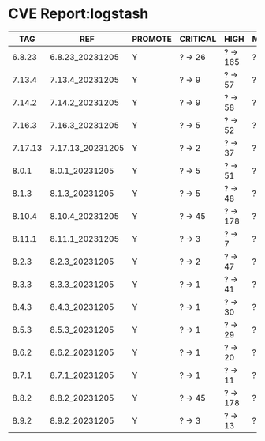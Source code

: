 # CVE Report:logstash
|   TAG   |       REF        | PROMOTE | CRITICAL |   HIGH   | MEDIUM  |   LOW   | UNKNOWN |
|---------|------------------|---------|----------|----------|---------|---------|---------|
| 6.8.23  | 6.8.23_20231205  | Y       | ? -> 26  | ? -> 165 | ? -> 47 | ? -> 3  | ? -> 0  |
| 7.13.4  | 7.13.4_20231205  | Y       | ? -> 9   | ? -> 57  | ? -> 39 | ? -> 4  | ? -> 0  |
| 7.14.2  | 7.14.2_20231205  | Y       | ? -> 9   | ? -> 58  | ? -> 44 | ? -> 4  | ? -> 0  |
| 7.16.3  | 7.16.3_20231205  | Y       | ? -> 5   | ? -> 52  | ? -> 40 | ? -> 2  | ? -> 0  |
| 7.17.13 | 7.17.13_20231205 | Y       | ? -> 2   | ? -> 37  | ? -> 32 | ? -> 23 | ? -> 0  |
| 8.0.1   | 8.0.1_20231205   | Y       | ? -> 5   | ? -> 51  | ? -> 44 | ? -> 23 | ? -> 0  |
| 8.1.3   | 8.1.3_20231205   | Y       | ? -> 5   | ? -> 48  | ? -> 39 | ? -> 23 | ? -> 0  |
| 8.10.4  | 8.10.4_20231205  | Y       | ? -> 45  | ? -> 178 | ? -> 53 | ? -> 7  | ? -> 0  |
| 8.11.1  | 8.11.1_20231205  | Y       | ? -> 3   | ? -> 7   | ? -> 20 | ? -> 22 | ? -> 0  |
| 8.2.3   | 8.2.3_20231205   | Y       | ? -> 2   | ? -> 47  | ? -> 39 | ? -> 23 | ? -> 0  |
| 8.3.3   | 8.3.3_20231205   | Y       | ? -> 1   | ? -> 41  | ? -> 37 | ? -> 23 | ? -> 0  |
| 8.4.3   | 8.4.3_20231205   | Y       | ? -> 1   | ? -> 30  | ? -> 32 | ? -> 23 | ? -> 0  |
| 8.5.3   | 8.5.3_20231205   | Y       | ? -> 1   | ? -> 29  | ? -> 28 | ? -> 23 | ? -> 0  |
| 8.6.2   | 8.6.2_20231205   | Y       | ? -> 1   | ? -> 20  | ? -> 25 | ? -> 23 | ? -> 0  |
| 8.7.1   | 8.7.1_20231205   | Y       | ? -> 1   | ? -> 11  | ? -> 19 | ? -> 23 | ? -> 0  |
| 8.8.2   | 8.8.2_20231205   | Y       | ? -> 45  | ? -> 178 | ? -> 53 | ? -> 7  | ? -> 0  |
| 8.9.2   | 8.9.2_20231205   | Y       | ? -> 3   | ? -> 13  | ? -> 26 | ? -> 23 | ? -> 0  |
